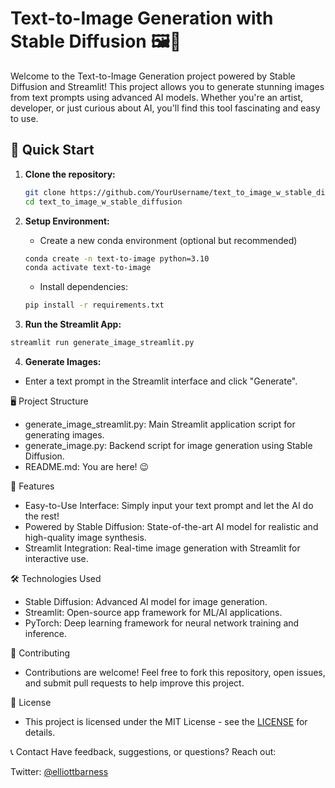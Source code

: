 # Text-to-Image Generation with Stable Diffusion 🖼️🌌

Welcome to the Text-to-Image Generation project powered by Stable Diffusion and Streamlit! 
This project allows you to generate stunning images from text prompts using advanced AI models. Whether you're an artist, developer, or just curious about AI, you'll find this tool fascinating and easy to use.

## 🚀 Quick Start

1. **Clone the repository:**
   ```bash
   git clone https://github.com/YourUsername/text_to_image_w_stable_diffusion.git
   cd text_to_image_w_stable_diffusion
   ```
   
2. **Setup Environment:**

   - Create a new conda environment (optional but recommended)
  
   ```bash
   conda create -n text-to-image python=3.10
   conda activate text-to-image
   ```
   
   - Install dependencies:
   
   ```bash
   pip install -r requirements.txt
   ```
   
3.  **Run the Streamlit App:**
   
   ```bash
   streamlit run generate_image_streamlit.py
   ```

4.  **Generate Images:**
   - Enter a text prompt in the Streamlit interface and click "Generate".


🖥️ Project Structure
- generate_image_streamlit.py: Main Streamlit application script for generating images.
- generate_image.py: Backend script for image generation using Stable Diffusion.
- README.md: You are here! 😉

🌟 Features
- Easy-to-Use Interface: Simply input your text prompt and let the AI do the rest!
- Powered by Stable Diffusion: State-of-the-art AI model for realistic and high-quality image synthesis.
- Streamlit Integration: Real-time image generation with Streamlit for interactive use.

🛠️ Technologies Used
- Stable Diffusion: Advanced AI model for image generation.
- Streamlit: Open-source app framework for ML/AI applications.
- PyTorch: Deep learning framework for neural network training and inference.

🤝 Contributing
- Contributions are welcome! Feel free to fork this repository, open issues, and submit pull requests to help improve this project.

📄 License
- This project is licensed under the MIT License - see the [LICENSE](https://opensource.org/license/mit) for details.

📞 Contact
Have feedback, suggestions, or questions? Reach out:

Twitter: [@elliottbarness](https://x.com/elliottbarness)
